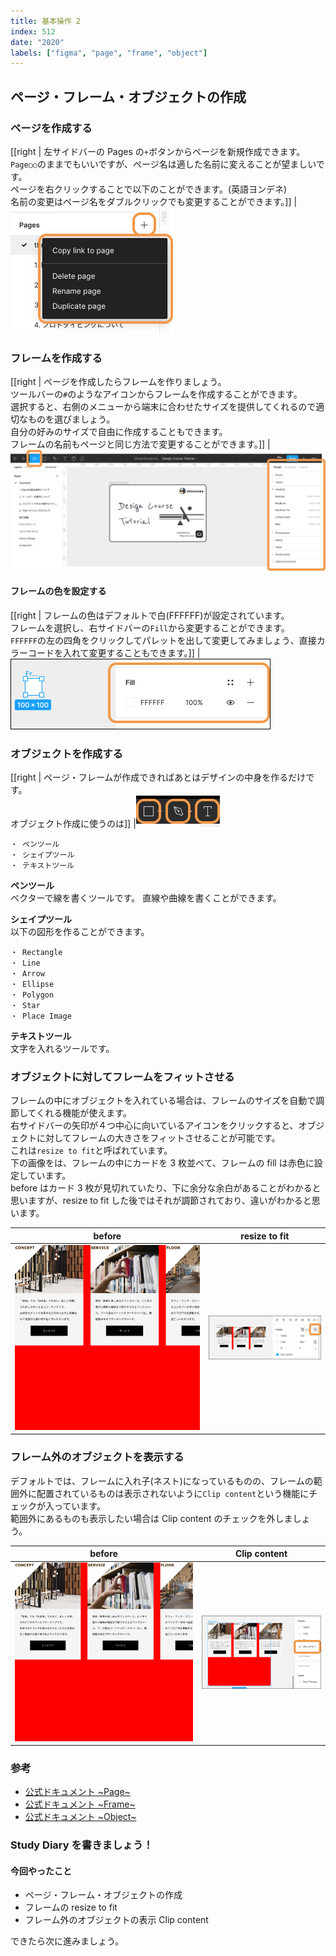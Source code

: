 ```yaml
---
title: 基本操作 2
index: 512
date: "2020"
labels: ["figma", "page", "frame", "object"]
---
```


## ページ・フレーム・オブジェクトの作成

### ページを作成する

[[right | 左サイドバーの Pages の`+`ボタンからページを新規作成できます。<br/>`Page○○`のままでもいいですが、ページ名は適した名前に変えることが望ましいです。<br/>ページを右クリックすることで以下のことができます。(英語ヨンデネ)<br/>名前の変更はページ名をダブルクリックでも変更することができます。]]
| ![page](img/page.png)

### フレームを作成する

[[right | ページを作成したらフレームを作りましょう。<br/>ツールバーの`#`のようなアイコンからフレームを作成することができます。<br/>選択すると、右側のメニューから端末に合わせたサイズを提供してくれるので適切なものを選びましょう。<br/>自分の好みのサイズで自由に作成することもできます。<br/>フレームの名前もページと同じ方法で変更することができます。]]
| ![frame](./img/frame.png)

#### フレームの色を設定する

[[right | フレームの色はデフォルトで白(FFFFFF)が設定されています。<br/>フレームを選択し、右サイドバーの`Fill`から変更することができます。<br/>`FFFFFF`の左の四角をクリックしてパレットを出して変更してみましょう、直接カラーコードを入れて変更することもできます。]]
| ![fill](./img/fill.png)

### オブジェクトを作成する

[[right | ページ・フレームが作成できればあとはデザインの中身を作るだけです。<br/>オブジェクト作成に使うのは]]
|![object](./img/object.png)

```
・ ペンツール
・ シェイプツール
・ テキストツール
```

**ペンツール**  
ベクターで線を書くツールです。 直線や曲線を書くことができます。

**シェイプツール**  
以下の図形を作ることができます。

```
・ Rectangle
・ Line
・ Arrow
・ Ellipse
・ Polygon
・ Star
・ Place Image
```

**テキストツール**  
文字を入れるツールです。

### オブジェクトに対してフレームをフィットさせる

フレームの中にオブジェクトを入れている場合は、フレームのサイズを自動で調節してくれる機能が使えます。  
右サイドバーの矢印が４つ中心に向いているアイコンをクリックすると、オブジェクトに対してフレームの大きさをフィットさせることが可能です。  
これは`resize to fit`と呼ばれています。  
下の画像をは、フレームの中にカードを 3 枚並べて、フレームの fill は赤色に設定しています。  
before はカード 3 枚が見切れていたり、下に余分な余白があることがわかると思いますが、resize to fit した後ではそれが調節されており、違いがわかると思います。

| before                      | resize to fit                             |
| --------------------------- | ----------------------------------------- |
| ![before](./img/before.png) | ![resize to fit](./img/resize-to-fit.png) |

### フレーム外のオブジェクトを表示する

デフォルトでは、フレームに入れ子(ネスト)になっているものの、フレームの範囲外に配置されているものは表示されないように`Clip content`という機能にチェックが入っています。  
範囲外にあるものも表示したい場合は Clip content のチェックを外しましょう。

| before                      | Clip content                    |
| --------------------------- | ------------------------------- |
| ![before](./img/before.png) | ![clip-content](./img/clip.png) |

### 参考

- [公式ドキュメント ~Page~](https://help.figma.com/hc/en-us/articles/360038511293-Create-and-Manage-Pages)
- [公式ドキュメント ~Frame~](https://help.figma.com/hc/en-us/articles/360041539473-Frames-in-Figma)
- [公式ドキュメント ~Object~](https://help.figma.com/hc/en-us/articles/360041064174-Access-tools-in-the-Editor-with-the-toolbar#Shape_tools)

### Study Diary を書きましょう！

#### 今回やったこと

- ページ・フレーム・オブジェクトの作成
- フレームの resize to fit
- フレーム外のオブジェクトの表示 Clip content

できたら次に進みましょう。
